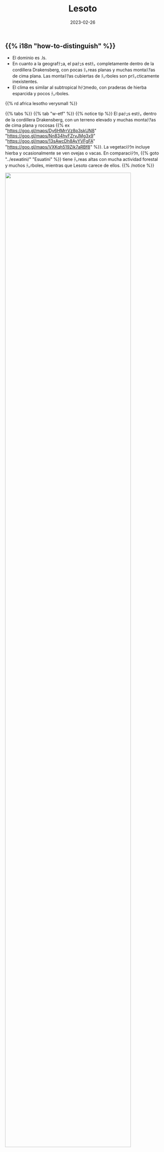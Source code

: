 ﻿---
title: "Lesoto"
date: 2023-02-26
lastmod: 2023-04-21
weight: 2
draft: false
keywords: [""]
sections: [""]
bg: "bg/city.jpg"
flag: "LS.svg"
plonkit: true
no_detaile_info: true
jetro_detail: false
sc_title: "Regiones fﾃ｡cilmente confundibles"
sc: [
    ["../eswatini/", "Esuatini"],
    ["../south-africa/", "Sudﾃ｡frica"],
]
---

<div class="main-desciption country-description">
    <h2 class="section-title">{{% i18n "how-to-distinguish" %}}</h2>
    <ul class="rule-list">
        <li>El dominio es <span class="quiz">.ls</span>.</li>
        <li>En cuanto a la geografﾃｭa, el paﾃｭs estﾃ｡ completamente dentro de la <span class="quiz">cordillera Drakensberg</span>, con pocas ﾃ｡reas planas y muchas montaﾃｱas de cima plana. Las montaﾃｱas cubiertas de ﾃ｡rboles son prﾃ｡cticamente inexistentes.</li>
        <li>El clima es similar al subtropical hﾃｺmedo, con praderas de hierba esparcida y pocos ﾃ｡rboles.</li>
    </ul>
    {{% rd africa lesotho verysmall %}}
</div>

{{% tabs %}}
{{% tab "w-etf" %}}
{{% notice tip %}}
El paﾃｭs estﾃ｡ dentro de la cordillera Drakensberg, con un terreno elevado y muchas montaﾃｱas de cima plana y rocosas {{% ex "https://goo.gl/maps/Dy6HMrrVz8p3skUN8" "https://goo.gl/maps/Nn834hvFZrvJMg3x9" "https://goo.gl/maps/13sAwcDh8AyYVFgFA" "https://goo.gl/maps/VXKqh519Zik7aRBf8" %}}. La vegetaciﾃｳn incluye hierba y ocasionalmente se ven ovejas o vacas. En comparaciﾃｳn, {{% goto "../eswatini/" "Esuatini" %}} tiene ﾃ｡reas altas con mucha actividad forestal y muchos ﾃ｡rboles, mientras que Lesoto carece de ellos.
{{% /notice %}}
<div class="googlemap-if unclickable">
<img src="/rule/africa/lesotho/mountain.jpg" width="90%" />
</div>

{{% notice tip %}}
Se pueden observar casas tradicionales {{% ex "https://maps.app.goo.gl/Ruq3M3wfxq41DrWR6" "https://goo.gl/maps/fZ2qjZE3XFLgzWMU9" "https://goo.gl/maps/yUS7WW1HVZw2oXZt7" "https://goo.gl/maps/tDCmbjUDhswFRxRU9" "https://goo.gl/maps/VSGPGCGZuxr5ChcN7" %}}{{% ref "https://tabippo.net/lesotho/" "Lesoto - TABIPPO" %}}.
{{% /notice %}}
<div class="googlemap-if">
<a data-flickr-embed="true" href="https://www.flickr.com/photos/karmor/8461337788/" title="Lesotho Day 3-4 095"><img src="https://live.staticflickr.com/8231/8461337788_5d8c5f7817.jpg" width="600" alt="Lesotho Day 3-4 095"/></a><script async src="//embedr.flickr.com/assets/client-code.js" charset="utf-8"></script>
</div>

{{% notice tip %}}
En comparaciﾃｳn con {{% goto "../eswatini/" "Esuatini" %}}, la hierba en Lesoto es generalmente mucho mﾃ｡s corta {{% ex "https://maps.app.goo.gl/L4nhc3iedGdcHrDM7" "https://maps.app.goo.gl/NyFQ5tdDbLYqRDe5A" "https://maps.app.goo.gl/Zrm9VHfdknDP4twk9" %}}.
{{% /notice %}}
<div class="googlemap-if">
<img src="/rule/africa/lesotho/lesotho_mountains_scenic_green.jpg" width="90%">
</div>
{{% /tab %}}
{{% tab "w-road" %}}
<div class="googlemap-if">
<iframe src="https://www.google.com/maps/embed?pb=!4v1679071286013!6m8!1m7!1svOlntoCNjqKh75WbhcWaTw!2m2!1d-29.31540480409747!2d27.48959154561095!3f96.10363228499693!4f-29.491597698979618!5f2.8252987156531377" width="295" height="295" style="border:0;" allowfullscreen="" loading="lazy" referrerpolicy="no-referrer-when-downgrade"></iframe>
<iframe src="https://www.google.com/maps/embed?pb=!4v1679071388618!6m8!1m7!1sSUXT5SjPaXUN3cbVshi8Yg!2m2!1d-29.31553200346037!2d27.49091116678589!3f91.92507026601447!4f0.1550730138376082!5f3.325193203789971" width="295" height="295" style="border:0;" allowfullscreen="" loading="lazy" referrerpolicy="no-referrer-when-downgrade"></iframe>
</div>
{{% /tab %}}
{{% /tabs %}}
